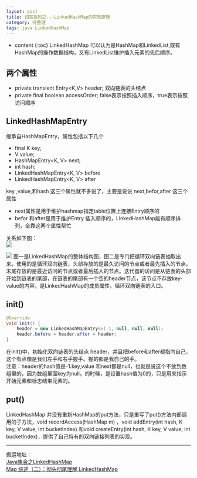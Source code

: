 ```yaml
---
layout: post
title: 扫盲系列之---LinkedHashMap的实现原理
category: 待整理
tags: java LinkedHashMap
---
```

* content
{:toc}
LinkedHashMap 可以认为是HashMap和LinkedList,既有HashMap的操作数据结构，又有LinkedList维护插入元素的先后顺序。

## 两个属性
* private transient Entry<K,V> header; 双向链表的头结点
* private final boolean accessOrder;  false表示按照插入顺序，true表示按照访问顺序


## LinkedHashMapEntry
继承自HashMapEntry，属性包括以下几个
* final K key;
* V value;
* HashMapEntry<K, V> next;
* int hash;
* LinkedHashMapEntry<K, V> before
* LinkedHashMapEntry<K, V> after

key ,value,和hash 这三个属性就不多说了，主要是说说 next,befor,after 这三个属性
* next属性是用于维护hashmap指定table位置上连接Entry顺序的
* befor 和after是用于维护Entry 插入顺序的，LinkedHashMap能有顺序排列，全靠这两个属性帮忙  

关系如下图：  
![](https://github.com/hoyouly/BlogResource/blob/master/imges/249993-20161215143120620-1544337380.png)

![](https://github.com/hoyouly/BlogResource/blob/master/imges/249993-20161215143544401-1850524627.jpg)
图一是LinkedHashMap的整体结构图，图二是专门把循环双向链表抽取出来。使用的是循环双向链表，头部存放的是最久访问的节点或者最先插入的节点。末尾存放的是最近访问的节点或者最后插入的节点。迭代器的访问是从链表的头部开始到链表的尾部，在链表的尾部有一个空的header节点，该节点不存放key-value的内容，是LinkedHashMap的成员属性，循环双向链表的入口。

## init()
```java
@Override
void init() {
    header = new LinkedHashMapEntry<>(-1, null, null, null);
    header.before = header.after = header;
}
```
在init()中，初始化双向链表的头结点 header，并且把before和after都指向自己，这个有点像是我们左手和右手握手。握的都是我自己的手。   
注意：header的hash值是-1.key,value 和next都是null，也就是说这个不放到数组里的，因为数组里面key为null，的时候，是设置hash值为0的，只是用来指示开始元素和标志结束元素的。

## put()
LinkedHashMap 并没有重新HashMap的put方法，只是重写了put()方法内部调用的子方法，void recordAccess(HashMap m)  ，void addEntry(int hash, K key, V value, int bucketIndex) 和void createEntry(int hash, K key, V value, int bucketIndex)，提供了自己特有的双向链接列表的实现。


---
搬运地址：   
[Java集合之LinkedHashMap](https://www.cnblogs.com/xiaoxi/p/6170590.html)   
[Map 综述（二）：彻头彻尾理解 LinkedHashMap](https://blog.csdn.net/justloveyou_/article/details/71713781)
